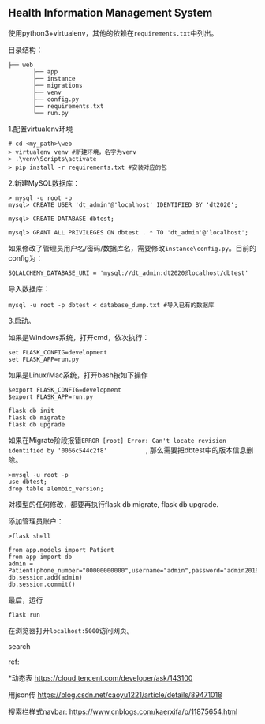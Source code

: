 ## Health Information Management System

使用python3+virtualenv，其他的依赖在`requirements.txt`中列出。

目录结构：

```
├── web
       ├── app
       ├── instance
       ├── migrations
       ├── venv
       ├── config.py
       ├── requirements.txt
       └── run.py
```

1.配置virtualenv环境

```
# cd <my_path>\web
> virtualenv venv #新建环境，名字为venv
> .\venv\Scripts\activate 
> pip install -r requirements.txt #安装对应的包
```

2.新建MySQL数据库：

```
> mysql -u root -p
mysql> CREATE USER 'dt_admin'@'localhost' IDENTIFIED BY 'dt2020';

mysql> CREATE DATABASE dbtest;

mysql> GRANT ALL PRIVILEGES ON dbtest . * TO 'dt_admin'@'localhost';

```

如果修改了管理员用户名/密码/数据库名，需要修改`instance\config.py`。目前的config为：

```
SQLALCHEMY_DATABASE_URI = 'mysql://dt_admin:dt2020@localhost/dbtest'
```

导入数据库：

```
mysql -u root -p dbtest < database_dump.txt #导入已有的数据库
```

3.启动。

如果是Windows系统，打开cmd，依次执行：

```
set FLASK_CONFIG=development
set FLASK_APP=run.py
```

如果是Linux/Mac系统，打开bash按如下操作

```
$export FLASK_CONFIG=development
$export FLASK_APP=run.py
```



```
flask db init
flask db migrate
flask db upgrade

```

如果在Migrate阶段报错`ERROR [root] Error: Can't locate revision identified by '0066c544c2f8'           `, 那么需要把dbtest中的版本信息删除。

```
>mysql -u root -p
use dbtest;
drop table alembic_version;
```

对模型的任何修改，都要再执行flask db migrate, flask db upgrade. 

添加管理员账户：

```
>flask shell

from app.models import Patient
from app import db
admin = Patient(phone_number="00000000000",username="admin",password="admin2016",is_admin=True)
db.session.add(admin)
db.session.commit()
```

最后，运行

```
flask run
```

在浏览器打开`localhost:5000`访问网页。



search

ref:

*动态表 https://cloud.tencent.com/developer/ask/143100 

用json传  https://blog.csdn.net/caoyu1221/article/details/89471018 

搜索栏样式navbar:  https://www.cnblogs.com/kaerxifa/p/11875654.html 